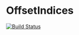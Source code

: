 # OffsetIndices

[![Build Status](https://travis-ci.org/mbauman/OffsetIndices.jl.svg?branch=master)](https://travis-ci.org/mbauman/OffsetIndices.jl)
